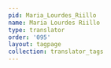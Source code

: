 ```yaml
---
pid: Maria_Lourdes_Riillo
name: Maria Lourdes Riillo
type: translator
order: '095'
layout: tagpage
collection: translator_tags
---
```

